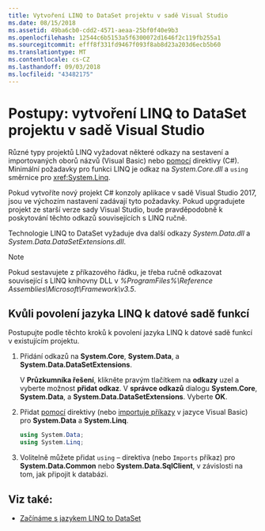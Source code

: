 ```yaml
---
title: Vytvoření LINQ to DataSet projektu v sadě Visual Studio
ms.date: 08/15/2018
ms.assetid: 49ba6cb0-cdd2-4571-aeaa-25bf0f40e9b3
ms.openlocfilehash: 12544c6b5153a5f6300072d1646f2c119fb255a1
ms.sourcegitcommit: efff8f331fd9467f093f8ab8d23a203d6ecb5b60
ms.translationtype: MT
ms.contentlocale: cs-CZ
ms.lasthandoff: 09/03/2018
ms.locfileid: "43482175"
---
```

# <a name="how-to-create-a-linq-to-dataset-project-in-visual-studio"></a>Postupy: vytvoření LINQ to DataSet projektu v sadě Visual Studio

Různé typy projektů LINQ vyžadovat některé odkazy na sestavení a importovaných oborů názvů (Visual Basic) nebo [pomocí](../../../csharp/language-reference/keywords/using-directive.md) direktivy (C#). Minimální požadavky pro funkci LINQ je odkaz na *System.Core.dll* a `using` směrnice pro <xref:System.Linq>.

Pokud vytvoříte nový projekt C# konzoly aplikace v sadě Visual Studio 2017, jsou ve výchozím nastavení zadávají tyto požadavky. Pokud upgradujete projekt ze starší verze sady Visual Studio, bude pravděpodobně k poskytování těchto odkazů souvisejících s LINQ ručně.

Technologie LINQ to DataSet vyžaduje dva další odkazy *System.Data.dll* a *System.Data.DataSetExtensions.dll*.

> [!NOTE]
> Pokud sestavujete z příkazového řádku, je třeba ručně odkazovat související s LINQ knihovny DLL v *%ProgramFiles%\Reference Assemblies\Microsoft\Framework\v3.5*.

## <a name="to-enable-linq-to-dataset-functionality"></a>Kvůli povolení jazyka LINQ k datové sadě funkcí

Postupujte podle těchto kroků k povolení jazyka LINQ k datové sadě funkcí v existujícím projektu.

1. Přidání odkazů na **System.Core**, **System.Data**, a **System.Data.DataSetExtensions**.

   V **Průzkumníka řešení**, klikněte pravým tlačítkem na **odkazy** uzel a vyberte možnost **přidat odkaz**. V **správce odkazů** dialogu **System.Core**, **System.Data**, a **System.Data.DataSetExtensions**. Vyberte **OK**.

1. Přidat [pomocí](../../../csharp/language-reference/keywords/using-directive.md) direktivy (nebo [importuje příkazy](../../../visual-basic/language-reference/statements/imports-statement-net-namespace-and-type.md) v jazyce Visual Basic) pro **System.Data** a **System.Linq**.

   ```csharp
   using System.Data;
   using System.Linq;
   ```

1. Volitelně můžete přidat `using` – direktiva (nebo `Imports` příkaz) pro **System.Data.Common** nebo **System.Data.SqlClient**, v závislosti na tom, jak připojit k databázi.

## <a name="see-also"></a>Viz také:

- [Začínáme s jazykem LINQ to DataSet](../../../../docs/framework/data/adonet/getting-started-linq-to-dataset.md)
